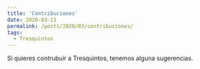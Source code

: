 ```yaml
---
title: 'Contribuciones'
date: 2020-03-11
permalink: /posts/2020/03/contribuciones/
tags:
  - Tresquintos
---
```


Si quieres contrubuir a Tresquintos, tenemos alguna sugerencias.

